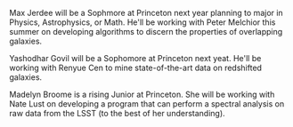 Max Jerdee will be a Sophmore at Princeton next year planning to major in Physics, Astrophysics, or Math. He'll be working with Peter Melchior this summer on developing algorithms to discern the properties of overlapping galaxies. 

Yashodhar Govil will be a Sophomore at Princeton next yeat. He'll be working with Renyue Cen to mine state-of-the-art data on redshifted galaxies.

Madelyn Broome is a rising Junior at Princeton. She will be working with Nate Lust on developing a program that can perform a spectral analysis on raw data from the LSST (to the best of her understanding).
